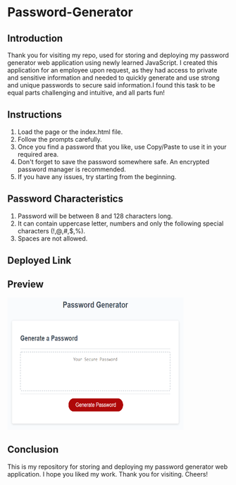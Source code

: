 # Password-Generator

## Introduction

Thank you for visiting my repo, used for storing and deploying my password generator web application using newly learned JavaScript. I created this application for an employee upon request, as they had access to private and sensitive information and needed to quickly generate and use strong and unique passwords to secure said information.I found this task to be equal parts challenging and intuitive, and all parts fun!

## Instructions

1. Load the page or the index.html file.
2. Follow the prompts carefully.
3. Once you find a password that you like, use Copy/Paste to use it in your required area.
4. Don't forget to save the password somewhere safe. An encrypted password manager is recommended.
5. If you have any issues, try starting from the beginning.

## Password Characteristics

1. Password will be between 8 and 128 characters long.
2. It can contain uppercase letter, numbers and only the following special characters (!,@,#,$,%).
3. Spaces are not allowed.

## Deployed Link

## Preview

<img src="preview.png" width="400px" height="300px">

## Conclusion

This is my repository for storing and deploying my password generator web application. I hope you liked my work. Thank you for visiting. Cheers!
